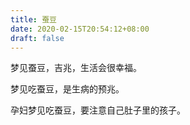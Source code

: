 ```yaml
---
title: 蚕豆
date: 2020-02-15T20:54:12+08:00
draft: false
---
```


梦见蚕豆，吉兆，生活会很幸福。<br>


梦见吃蚕豆，是生病的预兆。<br>


孕妇梦见吃蚕豆，要注意自己肚子里的孩子。<br>

